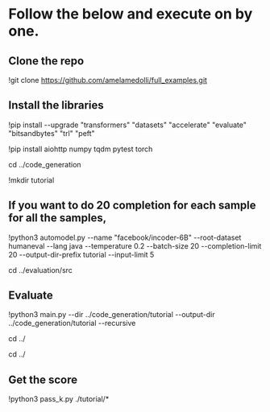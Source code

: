 # Follow the below and execute on by one.
## Clone the repo
!git clone https://github.com/amelamedolli/full_examples.git

## Install the libraries
!pip install  --upgrade "transformers"   "datasets"  "accelerate"  "evaluate"  "bitsandbytes"  "trl"  "peft"

!pip install aiohttp numpy tqdm pytest torch

cd ../code_generation


!mkdir tutorial


## If you want to do 20 completion for each sample for all the samples,
!python3 automodel.py --name "facebook/incoder-6B" --root-dataset humaneval --lang java --temperature 0.2 --batch-size 20 --completion-limit 20 --output-dir-prefix tutorial --input-limit 5

cd ../evaluation/src

## Evaluate
!python3 main.py --dir ../code_generation/tutorial --output-dir ../code_generation/tutorial --recursive


cd ../


cd ../

## Get the score
!python3 pass_k.py ./tutorial/*

